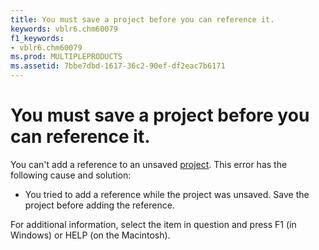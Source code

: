 ```yaml
---
title: You must save a project before you can reference it.
keywords: vblr6.chm60079
f1_keywords:
- vblr6.chm60079
ms.prod: MULTIPLEPRODUCTS
ms.assetid: 7bbe7dbd-1617-36c2-90ef-df2eac7b6171
---
```



# You must save a project before you can reference it.

You can't add a reference to an unsaved [project](vbe-glossary.md). This error has the following cause and solution:



- You tried to add a reference while the project was unsaved. Save the project before adding the reference.
    

For additional information, select the item in question and press F1 (in Windows) or HELP (on the Macintosh).

